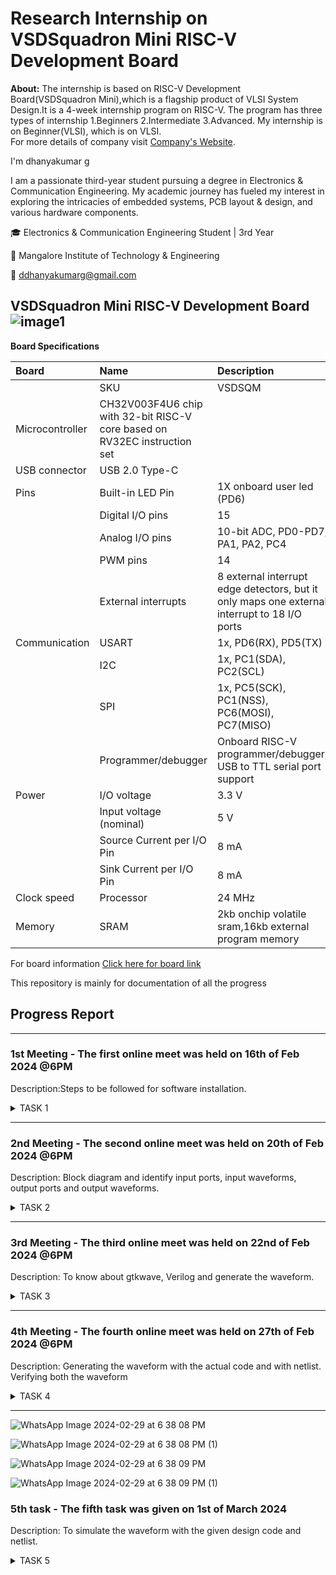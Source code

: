 # Research Internship on VSDSquadron Mini RISC-V Development Board
**About:**
The internship is based on RISC-V Development Board(VSDSquadron Mini),which is a flagship product of VLSI System Design.It is a 4-week internship program on RISC-V.
The program has three types of internship
1.Beginners
2.Intermediate
3.Advanced.
My internship is on Beginner(VLSI), which is on VLSI.         
For more details of company  visit [Company's Website](https://www.vlsisystemdesign.com/).

I'm dhanyakumar g

I am a passionate third-year student pursuing a degree in Electronics & Communication Engineering. My academic journey has fueled my interest in exploring the intricacies of embedded systems, PCB layout & design, and various hardware components.

🎓 Electronics & Communication Engineering Student | 3rd Year

🏫 Mangalore Institute of Technology & Engineering

📧 ddhanyakumarg@gmail.com 

## VSDSquadron Mini RISC-V Development Board     ![image1](https://github.com/sanjaypk16/VSDSquadron-RISCV/assets/129313628/27128265-69df-4725-bc1e-84f6475f907f)
**Board Specifications** 

|   Board   |   Name   | Description                |
| :-------- | :------- | :------------------------- |
|           |       SKU| VSDSQM                     |
| Microcontroller| CH32V003F4U6 chip with 32-bit RISC-V core based on RV32EC instruction set |  |
| USB connector | USB 2.0 Type-C |  |
|   Pins  |   Built-in LED Pin  | 1X onboard user led (PD6)               |
|   | Digital I/O pins  | 15              |
|     |   Analog I/O pins  | 10-bit ADC, PD0-PD7, PA1, PA2, PC4              |
|      |   PWM pins  | 14              |
|    |   External interrupts  | 8 external interrupt edge detectors, but it only maps one external interrupt to 18 I/O ports              |
|  Communication  |   USART   | 1x, PD6(RX), PD5(TX)               |
|     |   I2C   |1x, PC1(SDA), PC2(SCL)           |
|      |  SPI   | 1x, PC5(SCK), PC1(NSS), PC6(MOSI), PC7(MISO)           |
|      |   Programmer/debugger | Onboard RISC-V programmer/debugger, USB to TTL serial port support           |
|   Power   |  I/O voltage  | 3.3 V            |
|      |   Input voltage (nominal)  | 5 V          |
|      |   Source Current per I/O Pin | 8 mA              |
|      |   Sink Current per I/O Pin | 8 mA             |
|    Clock speed  |   Processor  | 24 MHz             |
|   Memory   |  SRAM  | 2kb onchip volatile sram,16kb external program memory        |


 For board information [Click here for board link](https://www.vlsisystemdesign.com/vsdsquadronmini/)

This repository is mainly for documentation of all the progress
## Progress Report  

------------------------------------------------------------------------  


### 1st Meeting - The first online meet was held on 16th of Feb 2024 @6PM
Description:Steps to be followed for software installation.

<details>
    <summary> TASK 1 </summary>

Based on the internship type different task were assigned. 

TASKS   
1.install Yosys
2.install iverilog
3.install gtkwave  

### To install git


``` sudo apt install git-all ```

## Screenshots

#### git
```bash
  sudo apt install gtkwave
```

![Screenshot from 2024-02-23 11-49-02](https://github.com/dhanyakumarg/vvssdd/assets/132377400/7c8797e1-5b80-4bbe-9a18-b95677e27156)



#### iverilog

```bash
  sudo apt-get install iverilog
```

![Screenshot from 2024-02-23 11-50-49](https://github.com/dhanyakumarg/vvssdd/assets/132377400/3b525fa9-11cf-469a-b2ee-8451df09ca09)


#### git

```bash
  sudo apt-get install git 
```

![Screenshot from 2024-02-23 11-53-28](https://github.com/dhanyakumarg/vvssdd/assets/132377400/c999ba1b-b1f5-4fec-984c-2dc64012c969)



#### vim

```bash
  sudo apt install vim
```




![Screenshot from 2024-02-23 11-46-24](https://github.com/dhanyakumarg/vvssdd/assets/132377400/49069ca5-cd8c-4975-a38a-ea36e03ec277)





#### yosys

```bash
  yosys
```
![Screenshot from 2024-02-23 11-46-01](https://github.com/dhanyakumarg/vvssdd/assets/132377400/864e7fcd-ef07-44c6-a9ce-18f8657f554b)

</details>

-----------------------------------------------------------------------------------------------------------------------------------------------------------------
### 2nd Meeting - The second online meet was held on 20th of Feb 2024 @6PM
Description: Block diagram and identify input ports, input waveforms, output ports and output waveforms.  

<details>
    <summary> TASK 2 </summary>
Tasks  
1.To create a block diagram of the respective project  
2.To identify input ports, input waveforms, output ports and output waveforms  

### Synchronous First in First Out for Memory Storage and Processing  

**Introduction**: 

Synchronous First In First Out (FIFO) is a fundamental data storage and processing mechanism widely employed in digital systems to manage the orderly flow of data. It ensures that data is processed in the same sequence it was received, making it essential for applications where timing and order are critical.  

**Applications**:  

1.**Communication Interfaces:** Synchronous FIFOs are vital in communication protocols like UART and SPI, buffering data between devices with different clock domains to ensure synchronized data transfer.

2.**Digital Signal Processing (DSP):** In DSP applications, synchronous FIFOs manage data flow between processing stages, maintaining the sequence integrity necessary for accurate signal processing.

3.**Memory Interfaces:** They serve as interfaces between memory modules operating at varying speeds or utilizing different protocols, facilitating efficient data transfer and access while preserving order.  

**Block Diagram**  


# Synchronous First In First Out for Memory Storage and Processing
![Synchronous FIFO pdf](https://github.com/avinashjaiswal1598/Risc-V-mini/assets/160040323/f2cc94e1-feac-4f9c-bbbe-b52f01479df5)


**Input and Output Waveform**  
![Time diagram for Synchronous FIFO](https://github.com/avinashjaiswal1598/Risc-V-mini/assets/160040323/63bb283d-c5e0-4d50-a72e-49231bda283b)

</details>  

----------------------------------------------------------------------------------  
### 3rd Meeting - The third online meet was held on 22nd of Feb 2024 @6PM
Description: To know about gtkwave, Verilog and generate the waveform.
<details>
    <summary> TASK 3 </summary>
Tasks  
1.To know about gtkwave and iverilog   
 
2.To generate waveform

**GTKWave**  
GTKWave is a waveform viewer for Verilog simulation results, enabling visualization of signals over time. 

**iverilog**  
Icarus Verilog (iverilog) is a free Verilog simulation and synthesis tool, useful for compiling and simulating Verilog designs, often paired with GTKWave for waveform viewing.

### **Steps to generate waveform using gtkwave and iverilog** ###

1.Cloning my gitub repository  
``git clone https://github.com/sanjaypk16/VSDSquadron-RISCV.git`` 


![image](https://github.com/dhanyakumarg/vvssdd/assets/132377400/a06bd41c-172a-4796-96ef-ecebcc3926c1)


2.Simulating iverilog  
``cd VSDSquadron-RISCV/``            where **VSDSquadron-RISCV/** is my repository  


``iverilog fifo.v fifo_tb.v``  

Generating dump file  
``./a.out``  







3.To get waveform  
 ```gtkwave dump.vcd``` 
 
### **Waveform** ###



![verilog files](https://github.com/dhanyakumarg/vvssdd/assets/132377400/4b0fa0f4-b2e9-40fd-a11a-83aa2abf85eb)

</details>

---------------------------------------------------------------------------------------------------------------------------------------------------------------------------------------  
### 4th Meeting - The fourth online meet was held on 27th of Feb 2024 @6PM    

Description: Generating the waveform with the actual code and with netlist. Verifying both the waveform

<details>
    <summary> TASK 4 </summary>  


  
**To invoke yosys**   

``yosys```  
where VSDSquadron-RISCV is my folder  

**To read the library** 

``read_liberty -lib ../../sky130RTLDesignAndSynthesisWorkshop/lib/sky130_fd_sc_hd__tt_025C_1v80.lib``

![WhatsApp Image 2024-02-29 at 6 38 00 PM](https://github.com/dhanyakumarg/vvssdd/assets/132377400/06e8997f-6576-423f-b1ea-2bd4681519bf)

**Reading the design**


```read_verilog fifo.v```  

where fifo is the module name of the design code

![WhatsApp Image 2024-02-29 at 6 38 00 PM (1)](https://github.com/dhanyakumarg/vvssdd/assets/132377400/252b52f1-df71-4a51-b2bc-c2a1e709322b)

**Synthesizing the module**

``` synth -top fifo ```    

where fifo is the module name of the design code 
![WhatsApp Image 2024-02-29 at 6 38 00 PM (2)](https://github.com/dhanyakumarg/vvssdd/assets/132377400/d3000fa0-ecb9-478c-af61-de5fc736c197)

 **To generate netlist**  

``` abc -liberty ../../sky130RTLDesignAndSynthesisWorkshop/lib/sky130_fd_sc_hd__tt_025C_1v80.lib```

![WhatsApp Image 2024-02-29 at 6 38 00 PM (3)](https://github.com/dhanyakumarg/vvssdd/assets/132377400/9596105c-8cd8-4223-abd9-8ad70b5c7e7c)

**To write the netlist**  
`` write_verilog fifo_netlist.v`` 



-noattr is used to get simplified version of netlist file  

``` write_verilog -noattr fifo_netlist1.v```  


```flatten```

![WhatsApp Image 2024-02-29 at 6 38 01 PM](https://github.com/dhanyakumarg/vvssdd/assets/132377400/fd16df67-d7cc-418f-8ecc-d877cba746fc)



```show```  

**To open the netlist**  


```!gvim vend_netlist1.v```  


![WhatsApp Image 2024-02-29 at 6 38 02 PM](https://github.com/dhanyakumarg/vvssdd/assets/132377400/320e9d53-098b-4e88-ac0b-0c00d6b33958)

**Opening the netlist file**   

![WhatsApp Image 2024-02-29 at 6 38 02 PM (1)](https://github.com/dhanyakumarg/vvssdd/assets/132377400/bd26e91e-108d-456e-9ee1-ee02f10f44a9)

![WhatsApp Image 2024-02-29 at 6 38 07 PM](https://github.com/dhanyakumarg/vvssdd/assets/132377400/70fdb7ab-bca7-493f-8e5d-4ac3e1ea1cf4)

**To verify whether netlist will match with the design**  

```iverilog netlist1.v fifo_tb.v```   

```./a.out```  

``` gtkwave dumpfile.vcd```


![WhatsApp Image 2024-02-29 at 6 38 07 PM (1)](https://github.com/dhanyakumarg/vvssdd/assets/132377400/396fbed1-df73-4d2a-943c-0aaa3d76bc49)


</details>


-------------------------------------------------------------------------------------------------------------------------------------------------  

![WhatsApp Image 2024-02-29 at 6 38 08 PM](https://github.com/dhanyakumarg/vvssdd/assets/132377400/2ae39b06-5a67-4f02-8bf7-111678112a96)

![WhatsApp Image 2024-02-29 at 6 38 08 PM (1)](https://github.com/dhanyakumarg/vvssdd/assets/132377400/68b0b54c-a01e-422d-a325-bb2958b065b5)

![WhatsApp Image 2024-02-29 at 6 38 09 PM](https://github.com/dhanyakumarg/vvssdd/assets/132377400/881dbe74-f315-4a76-8611-f4e58f3f6ae6)

![WhatsApp Image 2024-02-29 at 6 38 09 PM (1)](https://github.com/dhanyakumarg/vvssdd/assets/132377400/bb2d31b7-562f-4688-b18a-2007108894e0)

### 5th task - The fifth task  was given on 1st of March 2024  

Description:  To simulate the waveform with the given design code and netlist.  



<details>
    <summary> TASK 5 </summary>  


**Cloning  gitub repository**    

```git clone https://github.com/Anmol-S314/iiitb_sfifo.git```  

```iverilog iiitb_sfifo.v iiitb_sfifo_tb.v```  

```gtkwave iiitb dump.vcd```  









